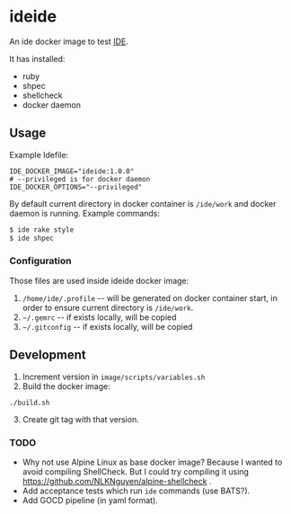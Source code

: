 # ideide

An ide docker image to test [IDE](https://github.com/ai-traders/ide).

It has installed:
 * ruby
 * shpec
 * shellcheck
 * docker daemon

## Usage
Example Idefile:
```
IDE_DOCKER_IMAGE="ideide:1.0.0"
# --privileged is for docker daemon
IDE_DOCKER_OPTIONS="--privileged"
```

By default current directory in docker container is `/ide/work` and docker daemon
 is running. Example commands:
```bash
$ ide rake style
$ ide shpec
```

### Configuration
Those files are used inside ideide docker image:
1. `/home/ide/.profile` -- will be generated on docker container start, in
   order to ensure current directory is `/ide/work`.
2. `~/.gemrc` -- if exists locally, will be copied
3. `~/.gitconfig` -- if exists locally, will be copied

## Development
1. Increment version in `image/scripts/variables.sh`
2. Build the docker image:
  ```
  ./build.sh
  ```
3. Create git tag with that version.

### TODO
* Why not use Alpine Linux as base docker image? Because I wanted to avoid
 compiling ShellCheck. But I could try compiling it using
 https://github.com/NLKNguyen/alpine-shellcheck .
* Add acceptance tests which run `ide` commands (use BATS?).
* Add GOCD pipeline (in yaml format).
